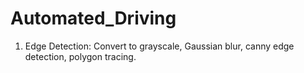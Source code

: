 # Automated_Driving

1. Edge Detection: Convert to grayscale, Gaussian blur, canny edge detection, polygon tracing.
